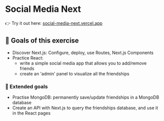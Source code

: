# Social Media Next

👉 Try it out here: [social-media-next.vercel.app](https://social-media-next.vercel.app/)

## 🎯 Goals of this exercise

- Discover Next.js: Configure, deploy, use Routes, Next.js Components
- Practice React:
  - write a simple social media app that allows you to add/remove friends
  - create an 'admin' panel to visualize all the friendships

### 🏹 Extended goals

- Practise MongoDB: permanently save/update friendships in a MongoDB database
- Create an API with Next.js to query the friendships database, and use it in the React pages
